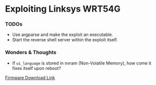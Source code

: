 # Exploiting Linksys WRT54G

### TODOs
- Use argparse and make the exploit an executable.
- Start the reverse shell server within the exploit itself.


### Wonders & Thoughts
- If `ui_language` is stored in nvram (Non-Volatile Memory), how come it fixes itself upon reboot?


[Firmware Download Link](https://www.linksys.com/us/support-article?articleNum=148648)

